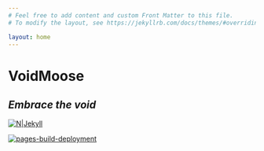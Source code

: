 ```yaml
---
# Feel free to add content and custom Front Matter to this file.
# To modify the layout, see https://jekyllrb.com/docs/themes/#overriding-theme-defaults

layout: home
---
```

# VoidMoose
## _Embrace the void_

[![N|Jekyll](https://upload.wikimedia.org/wikipedia/commons/4/42/Jekyll_%28software%29_Logo.png)](https://upload.wikimedia.org/wikipedia/commons/4/42/Jekyll_%28software%29_Logo.png)

[![pages-build-deployment](https://github.com/sxmxc/sxmxc.github.io/actions/workflows/pages/pages-build-deployment/badge.svg?branch=gh-pages)](https://github.com/sxmxc/sxmxc.github.io/actions/workflows/pages/pages-build-deployment)
